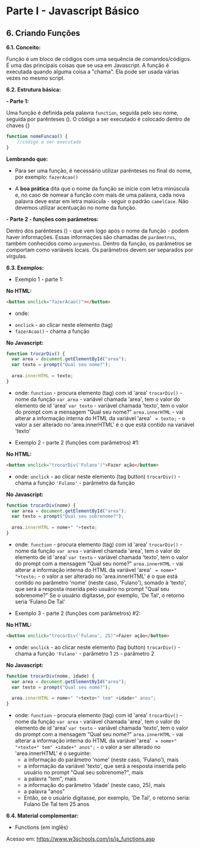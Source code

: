 # Parte I - Javascript Básico

## 6. Criando Funções

**6.1. Conceito:** 

Função é um bloco de códigos com uma sequência de comandos/códigos. É uma das principais coisas que se usa em Javascript.
A função é executada quando alguma coisa a "chama". Ela pode ser usada várias vezes no mesmo script.

**6.2. Estrutura básica:**

**- Parte 1:**

Uma função é definida pela palavra `function`, seguida pelo seu nome, seguida por parênteses ().
O código a ser executado é colocado dentro de chaves {}

```javascript
function nomeFuncao() {
    //código a ser executado
}
``` 
**Lembrando que:**
* Para ser uma função, é necessário utilizar parênteses no final do nome, por exemplo: `fazerAcao()`

* A **boa prática** dita que o nome da função se inicie com letra minúscula e, no caso de nomear a função com mais de uma palavra, cada nova palavra deve estar em letra maiúcula - seguir o padrão `camelCase`. Não devemos utilizar acentuação no nome da função.

**- Parte 2 - funções com parâmetros:**

Dentro dos parênteses () - que vem logo após o nome da função - podem haver informações. Essas informações são chamadas de `parâmetros`, também conhecidos como `argumentos`. Dentro da função, os parâmetros se comportam como variáveis locais.
Os parâmetros devem ser separados por vírgulas.

**6.3. Exemplos:** 

* Exemplo 1 - parte 1:

**No HTML:**

```html
<button onclick="fazerAcao()"></button>
```

- onde:
* `onclick` - ao clicar neste elemento (tag)
* `fazerAcao()` - chama a função


**No Javascript:**

```javascript
function trocarDiv() {
  var area = document.getElementById("area");
  var texto = prompt("Qual seu nome?");
  
  area.innerHTML = texto;
}
```

- onde:
`function` - procura elemento (tag) com id 'area'
`trocarDiv()` - nome da função
`var area` - variável chamada 'area', tem o valor do elemento de id 'area'
`var texto` - variável chamada 'texto', tem o valor do prompt com a mensagem "Qual seu nome?"
`area.innerHTML` - vai alterar a informação interna do HTML da variável 'area'
` = texto;` - o valor a ser alterado no 'area.innerHTML' é o que está contido na variável 'texto'

* Exemplo 2 - parte 2 (funções com parâmetros) #1:

**No HTML:**

```html
<button onclick="trocarDiv('Fulano')">Fazer ação</button>
```

- onde:
`onclick` - ao clicar neste elemento (tag button)
`trocarDiv()` - chama a função
`'Fulano'` - parâmetro da função

**No Javascript:**

```javascript
function trocarDiv(nome) {
  var area = document.getElementById("area");
  var texto = prompt("Qual seu sobrenome?");
  
  area.innerHTML = nome+" "+texto;
}
```

- onde:
`function` - procura elemento (tag) com id 'area'
`trocarDiv()` - nome da função
`var area` - variável chamada 'area', tem o valor do elemento de id 'area'
`var texto` - variável chamada 'texto', tem o valor do prompt com a mensagem "Qual seu nome?"
`area.innerHTML` - vai alterar a informação interna do HTML da variável 'area'
` = nome+" "+texto;` - o valor a ser alterado no 'area.innerHTML' é o que está contido no parâmetro 'nome' (neste caso, 'Fulano'), somado à 'texto', que será a resposta inserida pelo usuário no prompt "Qual seu sobrenome?" Se o usuário digitasse, por exemplo, 'De Tal', o retorno seria 'Fulano De Tal'

* Exemplo 3 - parte 2 (funções com parâmetros) #2:

**No HTML:**

```html
<button onclick="trocarDiv('Fulano', 25)">Fazer ação</button>
```

- onde:
`onclick` - ao clicar neste elemento (tag button)
`trocarDiv()` - chama a função
`'Fulano'` - parâmetro 1
`25` - parâmetro 2

**No Javascript:**

```javascript
function trocarDiv(nome, idade) {
  var area = document.getElementById("area");
  var texto = prompt("Qual seu nome?");
  
  area.innerHTML = nome+" "+texto+" tem" +idade+" anos";
}
```

- onde:
`function` - procura elemento (tag) com id 'area'
`trocarDiv()` - nome da função
`var area` - variável chamada 'area', tem o valor do elemento de id 'area'
`var texto` - variável chamada 'texto', tem o valor do prompt com a mensagem "Qual seu nome?"
`area.innerHTML` - vai alterar a informação interna do HTML da variável 'area'
` = nome+" "+texto+" tem" +idade+" anos";` - o valor a ser alterado no 'area.innerHTML' é o seguinte:
  - a informação do parâmetro 'nome' (neste caso, 'Fulano'), mais
  - a informação da variável 'texto', que será a resposta inserida pelo usuário no prompt "Qual seu sobrenome?", mais
  - a palavra "tem", mais
  - a informação do parâmetro 'idade' (neste caso, 25), mais
  - a palavra "anos"
  - Então, se o usuário digitasse, por exemplo, 'De Tal', o retorno seria: Fulano De Tal tem 25 anos

**6.4. Material complementar:**

- Functions (em inglês)

Acesso em: https://www.w3schools.com/js/js_functions.asp
